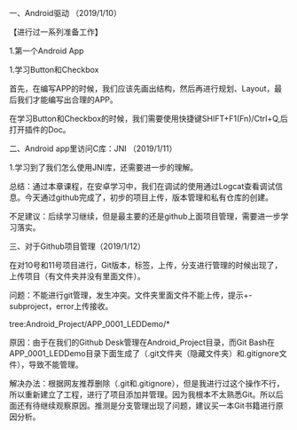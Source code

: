 一、Android驱动 （2019/1/10）

【进行过一系列准备工作】

1.第一个Android App

1.学习Button和Checkbox

​	首先，在编写APP的时候，我们应该先画出结构，然后再进行规划、Layout，最后我们才能编写出合理的APP。

在学习Button和Checkbox的时候，我们需要使用快捷键SHIFT+F1(Fn)/Ctrl+Q,后打开插件的Doc。

二、Android app里访问C库：JNI （2019/1/11）

1.学习到了我们怎么使用JNI库，还需要进一步的理解。

总结：通过本章课程，在安卓学习中，我们在调试的使用通过Logcat查看调试信息。今天通过github完成了，初步的项目上传，版本管理和私有仓库的创建。

不足建议：后续学习继续，但是最主要的还是github上面项目管理，需要进一步学习落实。

三、对于Github项目管理（2019/1/12）

在对10号和11号项目进行，Git版本，标签，上传，分支进行管理的时候出现了，上传项目（有文件夹并没有里面文件）。

问题：不能进行git管理，发生冲突。文件夹里面文件不能上传，提示+-subproject，error上传接收。

tree:Android_Project/APP_0001_LEDDemo/*

原因：由于在我们的Github Desk管理在Android_Project目录，而Git Bash在APP_0001_LEDDemo目录下面生成了（.git文件夹（隐藏文件夹）和.gitignore文件），导致不能管理。

解决办法：根据网友推荐删除（.git和.gitignore），但是我进行过这个操作不行，所以重新建立了工程，进行了项目添加并管理。因为我根本不太熟悉Git。所以后面还有待继续观察原因。推测是分支管理出现了问题，建议买一本Git书籍进行原因分析。